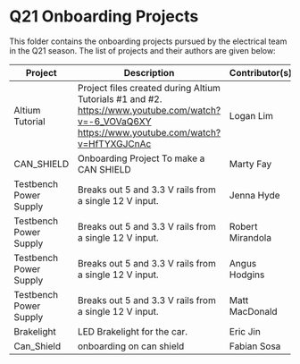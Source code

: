 # Q21 Onboarding Projects
This folder contains the onboarding projects pursued by the electrical team
in the Q21 season. The list of projects and their authors are given below:

| Project         | Description                                                                                                                                      | Contributor(s) |
|-----------------|--------------------------------------------------------------------------------------------------------------------------------------------------|----------------|
| Altium Tutorial | Project files created during Altium Tutorials #1 and #2. https://www.youtube.com/watch?v=-6_VOVaQ6XY https://www.youtube.com/watch?v=HfTYXGJCnAc | Logan Lim      |
|    CAN_SHIELD   | Onboarding Project To make a CAN SHIELD                                                                                                          | Marty Fay      |
| Testbench Power Supply     |   Breaks out 5 and 3.3 V rails from a single 12 V input.                                                                            | Jenna Hyde               |
| Testbench Power Supply     |   Breaks out 5 and 3.3 V rails from a single 12 V input.                                                                     | Robert Mirandola               |
|   Testbench Power Supply   |   Breaks out 5 and 3.3 V rails from a single 12 V input.                                                                      | Angus Hodgins               |
|   Testbench Power Supply   |   Breaks out 5 and 3.3 V rails from a single 12 V input.                                                                      | Matt MacDonald              |
|    Brakelight   |         LED Brakelight for the car.                     | Eric Jin              |
| Can_Shield | onboarding on can shield| Fabian Sosa|
